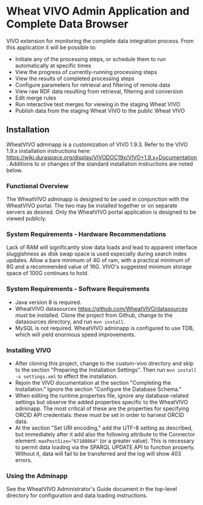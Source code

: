 # Wheat VIVO Admin Application and Complete Data Browser
VIVO extension for monitoring the complete data integration process.  From this application it will be possible to:
- Initiate any of the processing steps, or schedule them to run automatically at specific times
- View the progress of currently-running processing steps
- View the results of completed processing steps
- Configure parameters for retrieval and filtering of remote data
- View raw RDF data resulting from retrieval, filtering and conversion
- Edit merge rules
- Run interactive test merges for viewing in the staging Wheat VIVO
- Publish data from the staging Wheat VIVO to the public Wheat VIVO

## Installation
WheatVIVO adminapp is a customization of VIVO 1.9.3.  Refer to the VIVO 1.9.x installation instructions here: <https://wiki.duraspace.org/display/VIVODOC19x/VIVO+1.9.x+Documentation> .  Additions to or changes of the standard installation instructions are noted below.
### Functional Overview
The WheatVIVO adminapp is designed to be used in conjunction with the WheatVIVO portal.  The two may be installed together or on separate servers as desired.  Only the WheatVIVO portal application is designed to be viewed publicly.
### System Requirements - Hardware Recommendations
Lack of RAM will significantly slow data loads and lead to apparent interface sluggishness as disk swap space is used especially during search index updates.  Allow a bare minimum of 4G of ram, with a practical minimum of 8G and a recommended value of 16G.  VIVO's suggested minimum storage space of 100G continues to hold.
### System Requirements - Software Requirements
- Java version 8 is required.
- WheatVIVO datasources <https://github.com/WheatVIVO/datasources> must be installed.  Clone the project from Github, change to the datasources directory, and run `mvn install`.
- MySQL is not required.  WheatVIVO adminapp is configured to use TDB, which will yield enormous speed improvements.
### Installing VIVO
- After cloning this project, change to the custom-vivo directory and skip to the section "Preparing the Installation Settings".  Then run `mvn install -s settings.xml` to effect the installation.  
- Rejoin the VIVO documentation at the section "Completing the Installation."  Ignore the section "Configure the Database Schema."
- When editing the runtime.properties file, ignore any database-related settings but observe the added properties specific to the WheatVIVO adminapp.  The most critical of these are the properties for specifying ORCID API credentials: these must be set in order to harvest ORCID data. 
- At the section "Set URI encoding," add the UTF-8 setting as described, but immediately after it add also the following attribute to the Connector element: `maxPostSize="67108864"` (or a greater value).  This is necessary to permit data loading via the SPARQL UPDATE API to function properly.  Without it, data will fail to be transferred and the log will show 403 errors. 
### Using the Adminapp
See the WheatVIVO Administrator's Guide document in the top-level directory for configuration and data loading instructions.
